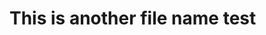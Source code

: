 <!--
Title: This is another file name test
Publication date: 2020-03-03T14:15:23.676Z
Pinned:
-->

# This is another file name test
